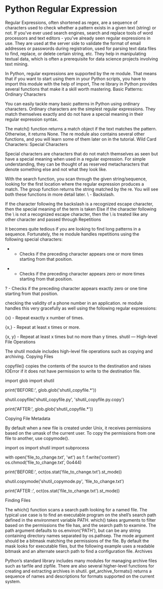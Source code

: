 # Python Regular Expression

Regular Expressions, often shortened as regex, are a sequence of characters used to check whether a pattern exists in a given text (string) or not. If you've ever used search engines, search and replace tools of word processors and text editors - you've already seen regular expressions in use. They are used at the server side to validate the format of email addresses or passwords during registration, used for parsing text data files to find, replace, or delete certain string, etc. They help in manipulating textual data, which is often a prerequisite for data science projects involving text mining.

In Python, regular expressions are supported by the re module. That means that if you want to start using them in your Python scripts, you have to import this module with the help of import, The re library in Python provides several functions that make it a skill worth mastering.
Basic Patterns: Ordinary Characters

You can easily tackle many basic patterns in Python using ordinary characters. Ordinary characters are the simplest regular expressions. They match themselves exactly and do not have a special meaning in their regular expression syntax.

The match() function returns a match object if the text matches the pattern. Otherwise, it returns None. The re module also contains several other functions, and you will learn some of them later on in the tutorial.
Wild Card Characters: Special Characters

Special characters are characters that do not match themselves as seen but have a special meaning when used in a regular expression. For simple understanding, they can be thought of as reserved metacharacters that denote something else and not what they look like.

With the search function, you scan through the given string/sequence, looking for the first location where the regular expression produces a match. The group function returns the string matched by the re. You will see both these functions in more detail later.
\ - Backslash.

If the character following the backslash is a recognized escape character, then the special meaning of the term is taken Else if the character following the \ is not a recognized escape character, then the \ is treated like any other character and passed through
Repetitions

It becomes quite tedious if you are looking to find long patterns in a sequence. Fortunately, the re module handles repetitions using the following special characters:

+ - Checks if the preceding character appears one or more times starting from that position.

* - Checks if the preceding character appears zero or more times starting from that position.

? - Checks if the preceding character appears exactly zero or one time starting from that position.

checking the validity of a phone number in an application. re module handles this very gracefully as well using the following regular expressions:

{x} - Repeat exactly x number of times.

{x,} - Repeat at least x times or more.

{x, y} - Repeat at least x times but no more than y times.
shutil — High-level File Operations

The shutil module includes high-level file operations such as copying and archiving.
Copying Files

copyfile() copies the contents of the source to the destination and raises IOError if it does not have permission to write to the destination file.

import glob
import shutil

print('BEFORE:', glob.glob('shutil_copyfile.*'))

shutil.copyfile('shutil_copyfile.py', 'shutil_copyfile.py.copy')

print('AFTER:', glob.glob('shutil_copyfile.*'))

Copying File Metadata

By default when a new file is created under Unix, it receives permissions based on the umask of the current user. To copy the permissions from one file to another, use copymode().

import os
import shutil
import subprocess

with open('file_to_change.txt', 'wt') as f:
    f.write('content')
os.chmod('file_to_change.txt', 0o444)

print('BEFORE:', oct(os.stat('file_to_change.txt').st_mode))

shutil.copymode('shutil_copymode.py', 'file_to_change.txt')

print('AFTER :', oct(os.stat('file_to_change.txt').st_mode))

Finding Files

The which() function scans a search path looking for a named file. The typical use case is to find an executable program on the shell’s search path defined in the environment variable PATH. which() takes arguments to filter based on the permissions the file has, and the search path to examine. The path argument defaults to os.environ('PATH'), but can be any string containing directory names separated by os.pathsep. The mode argument should be a bitmask matching the permissions of the file. By default the mask looks for executable files, but the following example uses a readable bitmask and an alternate search path to find a configuration file.
Archives

Python’s standard library includes many modules for managing archive files such as tarfile and zipfile. There are also several higher-level functions for creating and extracting archives in shutil. get_archive_formats() returns a sequence of names and descriptions for formats supported on the current system.